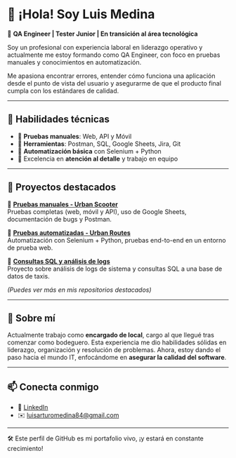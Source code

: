 # 👋 ¡Hola! Soy Luis Medina

🎯 **QA Engineer | Tester Junior | En transición al área tecnológica**

Soy un profesional con experiencia laboral en liderazgo operativo y actualmente me estoy formando como QA Engineer, con foco en pruebas manuales y conocimientos en automatización.

Me apasiona encontrar errores, entender cómo funciona una aplicación desde el punto de vista del usuario y asegurarme de que el producto final cumpla con los estándares de calidad.

---

## 🧰 Habilidades técnicas

- 🧪 **Pruebas manuales**: Web, API y Móvil
- 📌 **Herramientas**: Postman, SQL, Google Sheets, Jira, Git
- 🐍 **Automatización básica** con Selenium + Python
- 🧠 Excelencia en **atención al detalle** y trabajo en equipo

---

## 🚀 Proyectos destacados

🔹 [**Pruebas manuales - Urban Scooter**](https://docs.google.com/document/d/1ki7cUkdK0_RdVbrbk97hUVsi4JzkLYddn8_a52LJjrM/edit?usp=sharing)  
Pruebas completas (web, móvil y API), uso de Google Sheets, documentación de bugs y Postman.

🔹 [**Pruebas automatizadas - Urban Routes**](http://github.com/Dovahkiin2507/qa-project-Urban-Routes-es)  
Automatización con Selenium + Python, pruebas end-to-end en un entorno de prueba web.

🔹 [**Consultas SQL y análisis de logs**](https://github.com/Dovahkiin2507/proyecto-bases-de-datos-taxis)  
Proyecto sobre análisis de logs de sistema y consultas SQL a una base de datos de taxis.

*(Puedes ver más en mis repositorios destacados)*

---

## 💼 Sobre mí

Actualmente trabajo como **encargado de local**, cargo al que llegué tras comenzar como bodeguero. Esta experiencia me dio habilidades sólidas en liderazgo, organización y resolución de problemas. Ahora, estoy dando el paso hacia el mundo IT, enfocándome en **asegurar la calidad del software**.

---

## 📫 Conecta conmigo

- 💼 [LinkedIn](https://www.linkedin.com/in/luismedinatester/)
- ✉️ luisarturomedina84@gmail.com

---

🛠️ Este perfil de GitHub es mi portafolio vivo, ¡y estará en constante crecimiento!
